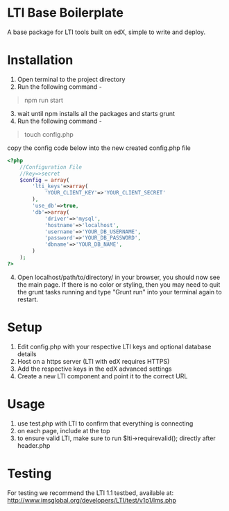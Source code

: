 # LTI Base Boilerplate
A base package for LTI tools built on edX, simple to write and deploy.  

# Installation 

1. Open terminal to the project directory
2. Run the following command -

> npm run start

3. wait until npm installs all the packages and starts grunt
4. Run the following command -

> touch config.php

copy the config code below into the new created config.php file

```php
<?php
	//Configuration File
	//key=>secret
	$config = array(
		'lti_keys'=>array(
			'YOUR_CLIENT_KEY'=>'YOUR_CLIENT_SECRET'
		),
		'use_db'=>true,
		'db'=>array(
			'driver'=>'mysql',
			'hostname'=>'localhost',
			'username'=>'YOUR_DB_USERNAME',
			'password'=>'YOUR_DB_PASSWORD',
			'dbname'=>'YOUR_DB_NAME',
		)
	);
?>
```

4. Open localhost/path/to/directory/ in your browser, you should now see the main page. If there is no color or styling, then you may need to quit the grunt tasks running and type "Grunt run" into your terminal again to restart.


# Setup
1. Edit config.php with your respective LTI keys and optional database details
2. Host on a https server (LTI with edX requires HTTPS)
3. Add the respective keys in the edX advanced settings
4. Create a new LTI component and point it to the correct URL

# Usage
1. use test.php with LTI to confirm that everything is connecting
2. on each page, include <?php require_once('inc/header.php'); ?> at the top
3. to ensure valid LTI, make sure to run $lti->requirevalid(); directly after header.php

# Testing
For testing we recommend the LTI 1.1 testbed, available at: http://www.imsglobal.org/developers/LTI/test/v1p1/lms.php
